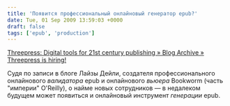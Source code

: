 ```yaml
---
title: 'Появится профессиональный онлайновый генератор epub?'
date: Tue, 01 Sep 2009 13:59:03 +0000
draft: false
tags: ['epub', 'production']
---
```


[Threepress: Digital tools for 21st century publishing » Blog Archive » Threepress is hiring!](http://blog.threepress.org/2009/08/31/threepress-is-hiring/)

Судя по записи в блоге Лайзы Дейли, создателя профессионального онлайнового _валидатора_ epub и онлайнового _вьюера_ Bookworm (часть "империи" O'Reilly), о найме новых сотрудников — в недалеком будущем может появиться и онлайновый инструмент _генерации_ epub.